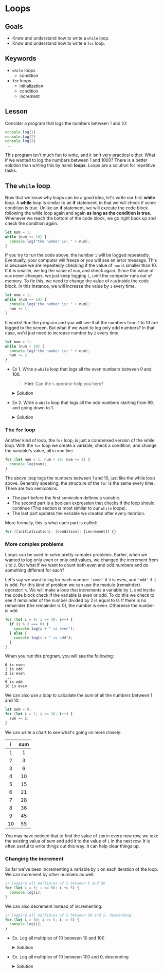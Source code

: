 # Loops

## Goals

- Know and understand how to write a `while` loop.
- Know and understand how to write a `for` loop.

## Keywords

- `while` loops
  - condition
- `for` loops
  - initialization
  - condition
  - increment

## Lesson

Consider a program that logs the numbers between 1 and 10:

```js
console.log(1)
console.log(2)
console.log(3)
...
```

This program isn't much fun to write, and it isn't very practical either. What if we wanted to log the numbers between 1 and 1000? There is a better solution than writing this by hand: **loops**. Loops are a solution for repetitive tasks.

## The `while` loop

Now that we know why loops can be a good idea, let's write our first **while** loop. A **while** loop is similar to an **if** statement, in that we will check if some condition is true. Unlike an **if** statement, we will execute the code block following the while loop again and again **as long as the condition is true**. Whenever we reach the bottom of the code block, we go right back up and check the condition again.

```js
let num = 1;
while (num <= 10) {
  console.log("the number is: " + num);
}
```

If you try to run the code above, the number `1` will be logged repeatedly. Eventually, your computer will freeze or you will see an error message. This is because we are repeatedly checking if the value of `num` is smaller than 10. If it is smaller, we log the value of `num`, and check again. Since the value of `num` never changes, we just keep logging `1`, until the computer runs out of memory. To fix this, we need to change the value of `num` inside the code block. In this instance, we will increase the value by `1` every time.

```js
let num = 1;
while (num <= 10) {
  console.log("the number is: " + num);
  num += 1;
}
```

It works! Run the program and you will see that the numbers from 1 to 10 are logged to the screen. But what if we want to log only odd numbers? In that case, we'd just need to increase number by `2` every time.

```js
let num = 1;
while (num < 10) {
  console.log("the number is: " + num);
  num += 2;
}
```

* Ex 1. Write a `while` loop that logs all the even numbers between 0 and 100.
  > **Hint**: Can the `%` operator help you here?

  <details>
  <summary>
    Solution
  </summary>


  ```js
  let num = 0;
  while (num <= 100) {
    if (num % 2 === 0) {
      console.log(num);
    }
    num++;
  }
  ```
  </details>

* Ex 2. Write a `while` loop that logs all the odd numbers starting from 99, and going down to 1.

  <details>
  <summary>
    Solution
  </summary>


  ```js
  let num = 100;
  while (num > 0) {
    if (num % 2) {
      console.log(num);
    }
    num--;
  }
  ```

  </details>

### The `for` loop

Another kind of loop, the `for` loop, is just a condensed version of the while loop. With the `for` loop we create a variable, check a condition, and change the variable's value, all in one line.

```js
for (let num = 1; num < 10; num += 1) {
  console.log(num);
}
```

The above loop logs the numbers between 1 and 10, just like the while loop above. Generally speaking, the structure of the `for` is the same every time. There are two semicolons.

- The part before the first semicolon defines a variable.
- The second part is a boolean expression that checks if the loop should continue (This section is most similar to our `while` loops).
- The last part updates the variable we created after every iteration.

More formally, this is what each part is called:

```js
for ([initialization]; [condition]; [increment]) {}
```

### More complex problems

Loops can be used to solve pretty complex problems. Earlier, when we wanted to log only even or only odd values, we changed the increment from `1` to `2`. But what if we want to count both even and odd numbers and do something different for each?

Let's say we want to log for each number: `'even'` if it is even, and `'odd'` if it is odd. For this kind of problem we can use the modulo (remainder) operator: `%`. We will make a loop that increments a variable by `1`, and inside the code block check if the variable is even or odd. To do this we check to see if remainder of the number divided by 2 is equal to 0. If there is no remainder (the remainder is 0), the number is even. Otherwise the number is odd.

```js
for (let i = 0; i <= 10; i++) {
  if (i % 2 === 0) {
    console.log(i + " is even");
  } else {
    console.log(i + " is odd");
  }
}
```

When you run this program, you will see the following:

```
0 is even
1 is odd
2 is even
...
9 is odd
10 is even
```

We can also use a loop to calculate the sum of all the numbers between 1 and 10:

```js
let sum = 0;
for (let i = 1; i <= 10; i++) {
  sum += i;
}
```

We can write a chart to see what's going on more closely:

|  i  | sum |
| :-: | :-: |
|  1  |  1  |
|  2  |  3  |
|  3  |  6  |
|  4  | 10  |
|  5  | 15  |
|  6  | 21  |
|  7  | 28  |
|  8  | 36  |
|  9  | 45  |
| 10  | 55  |

You may have noticed that to find the value of `sum` in every new row, we take the existing value of sum and add it to the value of `i` in the next row. It is often useful to write things out this way. It can help clear things up.

### Changing the increment

So far we've been incrementing a variable by `1` on each iteration of the loop. We can increment by other numbers as well.

```js
// logging all multiples of 5 between 5 and 50
for (let i = 5; i <= 50; i += 5) {
  console.log(i);
}
```

We can also decrement instead of incrementing:

```js
// logging all multiples of 5 between 50 and 5, descending
for (let i = 50; i >= 5; i -= 5) {
  console.log(i);
}
```

- Ex. Log all multiples of 10 between 10 and 100
  <details>
    <summary>
      Solution
    </summary>

    ```js
    for (let i = 10; i <= 100; i += 10) {
      console.log(i);
    }
    ```
  </details>

- Ex. Log all multiples of 10 between 100 and 0, descending
  <details>
    <summary>
      Solution
    </summary>

    Did you write your own first?

    <details>
      <summary>
        Yes
      </summary>

      ```
      for(let i = 100; i >= 0; i -= 10) {
        console.log(i)
      }
      ```
    </details>

    <details>
      <summary>
        No
      </summary>
      **Go do it**
    </details>
  </details>

